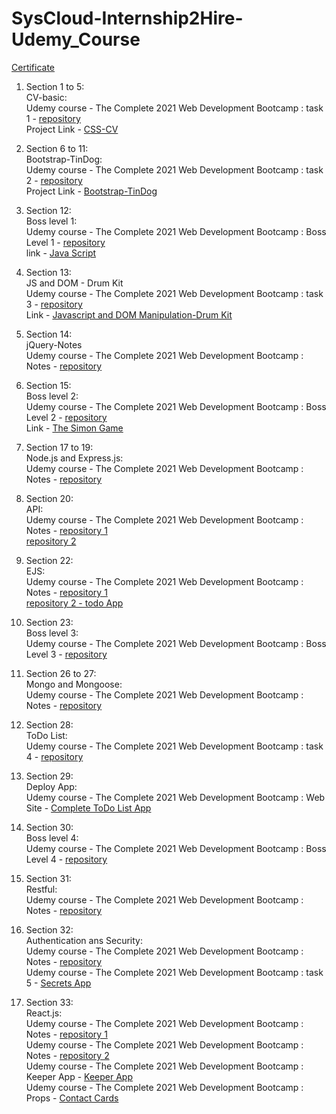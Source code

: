 # SysCloud-Internship2Hire-Udemy_Course
<a href="https://www.udemy.com/certificate/UC-13388f16-ff72-47e7-894a-8bf8acafefdd/"> Certificate </a>


1. Section 1 to 5: <br>
CV-basic:<br>
Udemy course - The Complete 2021 Web Development Bootcamp : task 1 - <a href="https://github.com/Harsh5itha/CV-basic">repository</a> <br>
  Project Link - <a href="https://harsh5itha.github.io/CV-basic/"> CSS-CV </a>

2. Section 6 to 11: <br>
Bootstrap-TinDog: <br>
Udemy course - The Complete 2021 Web Development Bootcamp : task 2 - <a href="https://github.com/Harsh5itha/TinDog">repository</a><br>
Project Link - <a href="https://harsh5itha.github.io/TinDog/">Bootstrap-TinDog</a>

3. Section 12: <br>
  Boss level 1:<br>
  Udemy course - The Complete 2021 Web Development Bootcamp : Boss Level 1 - <a href="https://github.com/Harsh5itha/Boss-Level-1">repository</a><br>
  link - <a href="https://harsh5itha.github.io/Boss-Level-1/"> Java Script</a>

4. Section 13: <br>
  JS and DOM - Drum Kit<br>
  Udemy course - The Complete 2021 Web Development Bootcamp : task 3 - <a href="https://github.com/Harsh5itha/Drum-kit">repository</a><br>
Link - <a href ="https://harsh5itha.github.io/Drum-kit/">Javascript and DOM Manipulation-Drum Kit</a>

5. Section 14: <br>
   jQuery-Notes<br>
   Udemy course - The Complete 2021 Web Development Bootcamp : Notes - <a href="https://github.com/Harsh5itha/jQuery-Notes">repository</a>

6. Section 15: <br>
   Boss level 2: <br>
   Udemy course - The Complete 2021 Web Development Bootcamp : Boss Level 2 - <a href="https://github.com/Harsh5itha/Boss-Level-2">repository</a><br>
   Link - <a href = "https://harsh5itha.github.io/Boss-Level-2/">The Simon Game</a>

7. Section 17 to 19:<br>
   Node.js and Express.js: <br>
   Udemy course - The Complete 2021 Web Development Bootcamp : Notes - <a href="https://github.com/Harsh5itha/Node.js-Notes">repository</a>
   
8. Section 20:    <br>
   API:<br>
   Udemy course - The Complete 2021 Web Development Bootcamp : Notes - <a href="https://github.com/Harsh5itha/API-Notes">repository 1</a> <br>
   <a href="https://github.com/Harsh5itha/API-SignUpPage">repository 2</a>
 
9. Section 22:<br>
   EJS:<br>
   Udemy course - The Complete 2021 Web Development Bootcamp : Notes - <a href="https://github.com/Harsh5itha/EJS-Notes">repository 1</a> <br>
   <a href="https://github.com/Harsh5itha/ToDo-List">repository 2 - todo App</a>
   
10. Section 23:<br>
    Boss level 3: <br>
    Udemy course - The Complete 2021 Web Development Bootcamp : Boss Level 3 - <a href="https://github.com/Harsh5itha/Boss-Level-3">repository</a>
   
11. Section 26 to 27:<br>
    Mongo and Mongoose:<br>
    Udemy course - The Complete 2021 Web Development Bootcamp : Notes - <a href="https://github.com/Harsh5itha/Mongo-and-Mongoose-Notes">repository</a> 
   
12. Section 28:<br>
    ToDo List:<br>
    Udemy course - The Complete 2021 Web Development Bootcamp : task 4 - <a href="https://github.com/Harsh5itha/TodoList">repository</a> 

13. Section 29:<br>
    Deploy App:<br>
    Udemy course - The Complete 2021 Web Development Bootcamp : Web Site - <a href="https://aqueous-caverns-42512.herokuapp.com/">Complete ToDo List App</a> 

14. Section 30:<br>
    Boss level 4: <br>
    Udemy course - The Complete 2021 Web Development Bootcamp : Boss Level 4 - <a href="https://github.com/Harsh5itha/TodoList">repository</a>
   
15. Section 31:<br>
    Restful: <br>
    Udemy course - The Complete 2021 Web Development Bootcamp : Notes - <a href="https://github.com/Harsh5itha/RESTful-API">repository</a> 
   
16. Section 32:<br>
    Authentication ans Security:<br>
    Udemy course - The Complete 2021 Web Development Bootcamp : Notes - <a href="https://github.com/Harsh5itha/Secrets">repository</a> <br>
    Udemy course - The Complete 2021 Web Development Bootcamp : task 5 - <a href="https://github.com/Harsh5itha/SecretsApp">Secrets App</a> 
   
17. Section 33:<br>
    React.js:<br>
    Udemy course - The Complete 2021 Web Development Bootcamp : Notes - <a href="https://github.com/Harsh5itha/React.js_Sandbox_Works">repository 1</a> <br>
    Udemy course - The Complete 2021 Web Development Bootcamp : Notes - <a href="https://github.com/Harsh5itha/react.js">repository 2</a> <br>
    Udemy course - The Complete 2021 Web Development Bootcamp : Keeper App - <a href="https://github.com/Harsh5itha/react.js">Keeper App</a> <br>
    Udemy course - The Complete 2021 Web Development Bootcamp : Props - <a href="https://github.com/Harsh5itha/React_Props_Contact_Cards">Contact Cards</a> 
